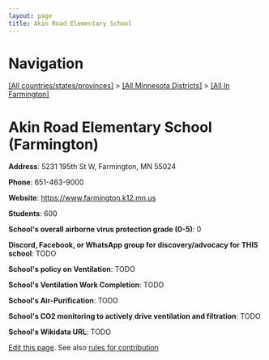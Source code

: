 ```yaml
---
layout: page
title: Akin Road Elementary School
---
```

# Navigation

[[All countries/states/provinces]](../../..) > [[All Minnesota Districts]](../..) > [[All In Farmington]](..)

# Akin Road Elementary School (Farmington)

**Address**: 5231 195th St W, Farmington, MN 55024

**Phone**: 651-463-9000

**Website**: <https://www.farmington.k12.mn.us>

**Students**: 600

**School's overall airborne virus protection grade (0-5)**: 0

**Discord, Facebook, or WhatsApp group for discovery/advocacy for THIS school**: TODO

**School's policy on Ventilation**: TODO

**School's Ventilation Work Completion**: TODO

**School's Air-Purification**: TODO

**School's CO2 monitoring to actively drive ventilation and filtration**: TODO

**School's Wikidata URL**: TODO


[Edit this page](https://github.com/ventilate-schools/MN/edit/main/./Farmington/Akin_Road_Elementary_School.md). See also [rules for contribution](../../../contribution-rules/)